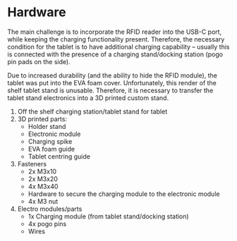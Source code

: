 # Hardware

The main challenge is to incorporate the RFID reader into the USB-C port, while keeping the charging functionality present. Therefore, the necessary condition for the tablet is to have additional charging capability – usually this is connected with the presence of a charging stand/docking station (pogo pin pads on the side).  

Due to increased durability (and the ability to hide the RFID module), the tablet was put into the EVA foam cover. Unfortunately, this render of the shelf tablet stand is unusable. Therefore, it is necessary to transfer the tablet stand electronics into a 3D printed custom stand.

1.	Off the shelf charging station/tablet stand for tablet
2.	3D printed parts:
     - Holder stand
     - Electronic module
     - Charging spike
     - EVA foam guide
     - Tablet centring guide
3.	Fasteners
     - 2x M3x10
     - 2x M3x20
     - 4x M3x40
     - Hardware to secure the charging module to the electronic module
     - 4x M3 nut
4.	Electro modules/parts
      - 1x Charging module (from tablet stand/docking station)
      - 4x pogo pins
      - Wires

